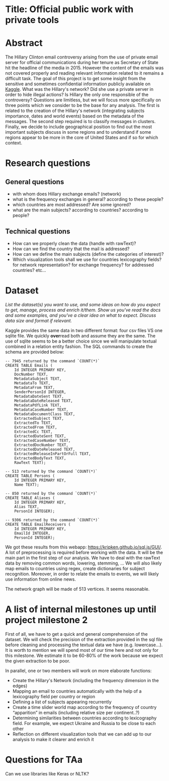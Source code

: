 # Title: Official public work with private tools

# Abstract

The Hillary Clinton email controversy arising from the use of private email server for official communications during her tenure as Secretary of State hit the headline of the media in 2015. However the content of the emails was not covered properly and reading relevant information related to it remains a difficult task. The goal of this project is to get some insight from the sensitive and sometimes confidential information publicly available on [Kaggle](https://www.kaggle.com/kaggle/hillary-clinton-emails). What was the Hillary's network? Did she use a private server in order to hide illegal actions? Is Hillary the only one responsible of the controversy? Questions are limitless, but we will focus more specifically on three points which we consider to be the base for any analysis. The first is related to the creation of the Hillary's network (integrating subjects importance, dates and world events) based on the metadata of the messages. The second step required is to classify messages in clusters. Finally, we decide to include geographical position to find out the most important subjects discuss in some regions and to understand if some regions appear to be more in the core of United States and if so for which context.

# Research questions

## General questions
- with whom does Hillary exchange emails? (network)
- what is the frequency exchanges in general? according to these people?
- which countries are most addressed? Are some ignored?
- what are the main subjects? according to countries? according to people?

## Technical questions
- How can we properly clean the data (handle with rawText)?
- How can we find the country that the mail is addressed?
- How can we define the main subjects (define the categories of interest)?
- Which visualization tools shall we use for countries lexicography fields? for network representation? for exchange frequency? for addressed countries? etc...


# Dataset

_List the dataset(s) you want to use, and some ideas on how do you expect to get, manage, process and enrich it/them. Show us you've read the docs and some examples, and you've a clear idea on what to expect. Discuss data size and format if relevant._

Kaggle provides the same data in two different format: four csv files VS one sqlite file. We quickly **over**read both and assume they are the same. The use of sqlite seems to be a better choice since we will manipulate textual combined in a relation entity fashion. The SQL commands to create the schema are provided below:

    -- 7945 returned by the command `COUNT(*)`
    CREATE TABLE Emails (
        Id INTEGER PRIMARY KEY,
        DocNumber TEXT,
        MetadataSubject TEXT,
        MetadataTo TEXT,
        MetadataFrom TEXT,
        SenderPersonId INTEGER,
        MetadataDateSent TEXT,
        MetadataDateReleased TEXT,
        MetadataPdfLink TEXT,
        MetadataCaseNumber TEXT,
        MetadataDocumentClass TEXT,
        ExtractedSubject TEXT,
        ExtractedTo TEXT,
        ExtractedFrom TEXT,
        ExtractedCc TEXT,
        ExtractedDateSent TEXT,
        ExtractedCaseNumber TEXT,
        ExtractedDocNumber TEXT,
        ExtractedDateReleased TEXT,
        ExtractedReleaseInPartOrFull TEXT,
        ExtractedBodyText TEXT,
        RawText TEXT);

    -- 513 returned by the command `COUNT(*)`
    CREATE TABLE Persons (
        Id INTEGER PRIMARY KEY,
        Name TEXT);

    -- 850 returned by the command `COUNT(*)`
    CREATE TABLE Aliases (
        Id INTEGER PRIMARY KEY,
        Alias TEXT,
        PersonId INTEGER);

    -- 9306 returned by the command `COUNT(*)`
    CREATE TABLE EmailReceivers (
        Id INTEGER PRIMARY KEY,
        EmailId INTEGER,
        PersonId INTEGER);

We got these results from this webapp: <https://kripken.github.io/sql.js/GUI/>. A lot of preprocessing is required before working with the data. It will be the main part in the first step of our analysis. We have to deal with the rawText data by removing common words, lowering, stemming, ... We will also likely map emails to countries using regex, create dictionaries for subject recognition. Moreover, in order to relate the emails to events, we will likely use information from online news.

The network graph will be made of 513 vertices. It seems reasonable.

# A list of internal milestones up until project milestone 2

First of all, we have to get a quick and general comprehension of the dataset. We will check the precision of the extraction provided in the sql file before cleaning and processing the textual data we have (e.g. lowercase...). It is worth to mention we will spend most of our time here and not only for this milestone. We estimate it to be 60-80% of the work because we expect the given extraction to be poor.

In parallel, one or two members will work on more elaborate functions:

- Create the Hillary's Network (including the frequency dimension in the edges)
- Mapping an email to countries automatically with the help of a lexicography field per country or region
- Defining a list of subjects appearing recurrently
- Create a time slider world map according to the frequency of country “apparition” in emails (including relative size per continent..?)
- Determining similarities between countries according to lexicography field. For example, we expect Ukraine and Russia to be close to each other
- Reflection on different visualization tools that we can add up to our analysis to make it clearer and enrich it

# Questions for TAa

Can we use libraries like Keras or NLTK?
